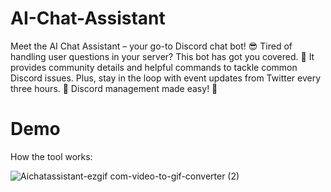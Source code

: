 
# AI-Chat-Assistant 


Meet the AI Chat Assistant – your go-to Discord chat bot! 😎 Tired of handling user questions in your server? This bot has got you covered. 🤖 It provides community details and helpful commands to tackle common Discord issues. Plus, stay in the loop with event updates from Twitter every three hours. 📅 Discord management made easy! 🚀

# Demo
How the tool works:

![Aichatassistant-ezgif com-video-to-gif-converter (2)](https://github.com/Asinsayedali/AI-ChatAssistant/assets/85584914/b8d12b08-15ef-4aa1-8de7-0e813c802f66)


